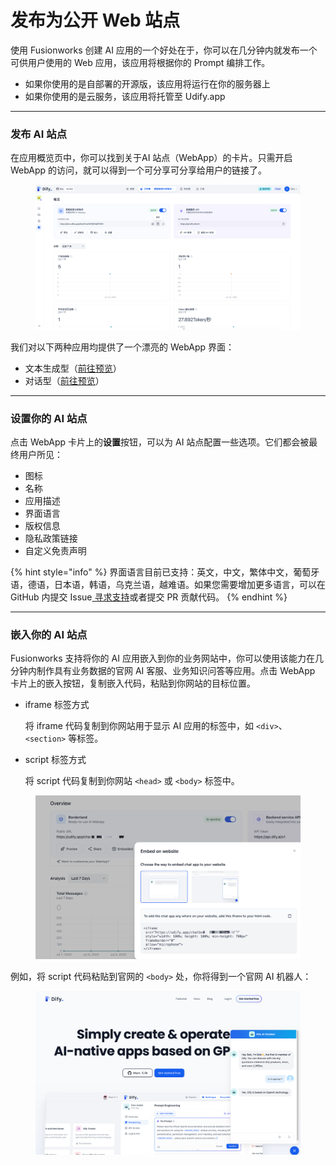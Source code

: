 # 发布为公开 Web 站点

使用 Fusionworks 创建 AI 应用的一个好处在于，你可以在几分钟内就发布一个可供用户使用的 Web 应用，该应用将根据你的 Prompt 编排工作。

* 如果你使用的是自部署的开源版，该应用将运行在你的服务器上
* 如果你使用的是云服务，该应用将托管至 Udify.app

***

### 发布 AI 站点

在应用概览页中，你可以找到关于AI 站点（WebApp）的卡片。只需开启 WebApp 的访问，就可以得到一个可分享可分享给用户的链接了。

<figure><img src="../../../.gitbook/assets/image (244).png" alt=""><figcaption></figcaption></figure>

我们对以下两种应用均提供了一个漂亮的 WebApp 界面：

* 文本生成型（[前往预览](text-generator.md)）
* 对话型（[前往预览](conversation-application.md)）

***

### 设置你的 AI 站点

点击 WebApp 卡片上的**设置**按钮，可以为 AI 站点配置一些选项。它们都会被最终用户所见：

* 图标
* 名称
* 应用描述
* 界面语言
* 版权信息
* 隐私政策链接
* 自定义免责声明

{% hint style="info" %}
界面语言目前已支持：英文，中文，繁体中文，葡萄牙语，德语，日本语，韩语，乌克兰语，越难语。如果您需要增加更多语言，可以在 GitHub 内提交 Issue[ 寻求支持](../../../community/support.md)或者提交 PR 贡献代码。
{% endhint %}

***

### 嵌入你的 AI 站点

Fusionworks 支持将你的 AI 应用嵌入到你的业务网站中，你可以使用该能力在几分钟内制作具有业务数据的官网 AI 客服、业务知识问答等应用。点击 WebApp 卡片上的嵌入按钮，复制嵌入代码，粘贴到你网站的目标位置。

*   iframe 标签方式

    将 iframe 代码复制到你网站用于显示 AI 应用的标签中，如 `<div>`、`<section>` 等标签。
*   script 标签方式

    将 script 代码复制到你网站 `<head>` 或 `<body>` 标签中。

<figure><img src="../../../.gitbook/assets/image (69).png" alt=""><figcaption></figcaption></figure>

例如，将 script 代码粘贴到官网的 `<body>` 处，你将得到一个官网 AI 机器人：

<figure><img src="../../../.gitbook/assets/image (40).png" alt=""><figcaption></figcaption></figure>
